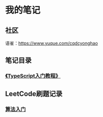 # 我的笔记
## 社区
语雀：https://www.yuque.com/cqdcyonghao


## 笔记目录
### [《TypeScript入门教程》](《TypeScript入门教程》/README.md)

## LeetCode刷题记录

### [算法入门](算法入门/README.md)
